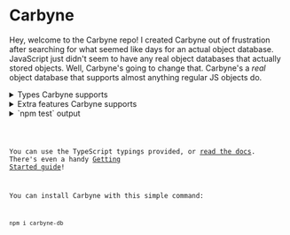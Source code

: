 # Carbyne

Hey, welcome to the Carbyne repo! I created Carbyne out of frustration after searching for what seemed like days for an actual object database. JavaScript just didn't seem to have any real object databases that actually stored objects. Well, Carbyne's going to change that. Carbyne's a *real* object database that supports almost anything regular JS objects do.

<details><summary>Types Carbyne supports</summary>
	<ul>
		<li><code>boolean</code>s</li>
		<li><code>number</code>s</li>
		<li><code>string</code>s</li>
		<li><code>null</code></li>
		<li><code>undefined</code></li>
		<li><code>Infinity</code></li>
		<li><code>-Infinity</code></li>
		<li><code>NaN</code></li>
		<li><code>object</code>s</li>
		<li><code>Array</code>s</li>
		<li><code>Symbol</code>s</li>
	</ul>
</details>

<details><summary>Extra features Carbyne supports</summary>
	<ul>
		<li>Circular references</li>
		<li>Copies of objects (as well as arrays and Symbols)</li>
		<li><code>CarbyneBlob</code>s, basically <code>Buffer</code>s</li>
	</ul>
	<p>
		It's also very easy to add your own objects! Just call [`registerCustomObject`](#registerCustomObject)
	</p>
</details>

<details><summary>`npm test` output</summary>
<pre><code>  Carbyne
               DirectoryStore
                 ✓ should support fromObject
                 ✓ should store booleans
                 ✓ should store numbers
                 ✓ should store strings
                 ✓ should store null
                 ✓ should store undefined
                 ✓ should store Infinity
                 ✓ should store -Infinity
                 ✓ should support deleting objects
                 ✓ should store NaN
                 ✓ should store objects
                 ✓ should store arrays
                 ✓ should store Symbols
                 ✓ should store blobs
                 ✓ should support circular references
                 ✓ should support circular references in child arrays
                 ✓ should support circular references in child objects
                 ✓ should support multiple copies of one object
                 ✓ should support multiple copies of one array
                 ✓ should support multiple copies of one symbol
                 ✓ should support multiple copies of one blob
                 ✓ should support copying a blob
                 ✓ should support custom objects
               MemoryStore
                 ✓ should support fromObject
                 ✓ should store booleans
                 ✓ should store numbers
                 ✓ should store strings
                 ✓ should store null
                 ✓ should store undefined
                 ✓ should store Infinity
                 ✓ should store -Infinity
                 ✓ should support deleting objects
                 ✓ should store NaN
                 ✓ should store objects
                 ✓ should store arrays
                 ✓ should store Symbols
                 ✓ should store blobs
                 ✓ should support circular references
                 ✓ should support circular references in child arrays
                 ✓ should support circular references in child objects
                 ✓ should support multiple copies of one object
                 ✓ should support multiple copies of one array
                 ✓ should support multiple copies of one symbol
                 ✓ should support multiple copies of one blob
                 ✓ should support copying a blob
                 ✓ should support custom objects


             46 passing (91ms)</code></pre>
</details><br />

You can use the TypeScript typings provided, or [read the docs](https://allotropelabs.github.io/carbyne/). There's even a handy [Getting Started guide](https://github.com/allotropelabs/carbyne/wiki/Getting-Started-with-Carbyne)!

You can install Carbyne with this simple command:
```
npm i carbyne-db
```
